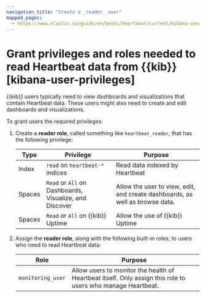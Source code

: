 ```yaml
---
navigation_title: "Create a _reader_ user"
mapped_pages:
  - https://www.elastic.co/guide/en/beats/heartbeat/current/kibana-user-privileges.html
---
```


# Grant privileges and roles needed to read Heartbeat data from {{kib}} [kibana-user-privileges]


{{kib}} users typically need to view dashboards and visualizations that contain Heartbeat data. These users might also need to create and edit dashboards and visualizations.

To grant users the required privileges:

1. Create a **reader role**, called something like `heartbeat_reader`, that has the following privilege:

    | Type | Privilege | Purpose |
    | --- | --- | --- |
    | Index | `read` on `heartbeat-*` indices | Read data indexed by Heartbeat |
    | Spaces | `Read` or `All` on Dashboards, Visualize, and Discover | Allow the user to view, edit, and create dashboards, as well as browse data. |
    | Spaces | `Read` or `All` on {{kib}} Uptime | Allow the use of {{kib}} Uptime |

2. Assign the **reader role**, along with the following built-in roles, to users who need to read Heartbeat data:

    | Role | Purpose |
    | --- | --- |
    | `monitoring_user` | Allow users to monitor the health of Heartbeat itself. Only assign this role to users who manage Heartbeat. |


